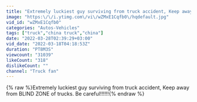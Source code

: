 ```yaml
---
title: "Extremely luckiest guy surviving from truck accident, Keep away from BLIND ZONE of trucks"
image: "https:\/\/i.ytimg.com\/vi\/wZMxE1Cqfb0\/hqdefault.jpg"
vid_id: "wZMxE1Cqfb0"
categories: "Autos-Vehicles"
tags: ["truck","china truck","china"]
date: "2022-03-28T02:39:29+03:00"
vid_date: "2022-03-18T04:18:53Z"
duration: "PT8M3S"
viewcount: "31039"
likeCount: "318"
dislikeCount: ""
channel: "Truck fan"
---
```

{% raw %}Extremely luckiest guy surviving from truck accident, Keep away from BLIND ZONE of trucks. Be careful!!!!!!{% endraw %}
